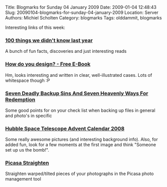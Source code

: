 Title: Blogmarks for Sunday 04 January 2009
Date: 2009-01-04 12:48:43
Slug: 20090104-blogmarks-for-sunday-04-january-2009
Location: Server
Authors: Michiel Scholten
Category: blogmarks
Tags: olddammit, blogmarks

<p>Interesting links of this week:</p>
<h3><a href="http://www.bbc.co.uk/blogs/magazinemonitor/2009/01/100_things_we_didnt_know_last.shtml">100 things we didn't know last year</a></h3>
<p>A bunch of fun facts, discoveries and just interesting reads</p>
<h3><a href="http://www.jurecuhalev.com/blog/2008/12/18/how-do-you-design-free-e-book/">How do you design? - Free E-Book</a></h3>
<p>Hm, looks interesting and written in clear, well-illustrated cases. Lots of whitespace though :P</p>
<h3><a href="http://www.diyphotography.net/seven-deadly-backup-sins-and-seven-heavenly-ways-for-redemption">Seven Deadly Backup Sins And Seven Heavenly Ways For Redemption</a></h3>
<p>Some good points for on your check list when backing up files in general and photo's in specific</p>
<h3><a href="http://www.boston.com/bigpicture/2008/12/hubble_space_telescope_advent.html?status=complete">Hubble Space Telescope Advent Calendar 2008</a></h3>
<p>Some really awesome pictures (and interesting background info). Also, for added fun, look for a few moments at the first image and think "Someone set up us the bomb!".</p>
<h3><a href="http://techtheman.blogspot.com/2006/10/picasa-straighten-focal-bw.html">Picasa Straighten </a></h3>
<p>Straighten warped/tilted pieces of your photographs in the Picasa photo management tool</p>
